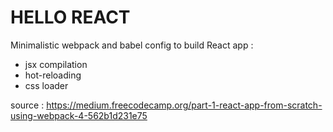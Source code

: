 # HELLO REACT

Minimalistic webpack and babel config to build React app :

- jsx compilation
- hot-reloading
- css loader

source : https://medium.freecodecamp.org/part-1-react-app-from-scratch-using-webpack-4-562b1d231e75
